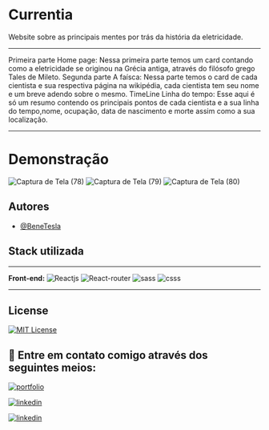 
# Currentia
 Website  sobre as principais mentes  por trás da história da eletricidade.
****
Primeira parte Home page:
Nessa primeira parte temos um card contando como a eletricidade se originou na Grécia antiga, através do filósofo grego Tales de Mileto.
Segunda parte A faísca:
Nessa parte temos o card de cada cientista e sua respectiva página na wikipédia, cada cientista tem seu nome e um breve adendo sobre o mesmo.
TimeLine Linha do tempo:
Esse aqui é só um resumo contendo os principais pontos de cada cientista e a sua linha do tempo,nome, ocupação, data de nascimento e morte assim como a sua localização.

****

# Demonstração

![Captura de Tela (78)](https://user-images.githubusercontent.com/78994881/224545491-16d1c5f0-aa06-4d61-8fb7-ab30b97b1c46.png)
![Captura de Tela (79)](https://user-images.githubusercontent.com/78994881/224545494-92eb5b0b-14be-4205-ba35-65b3a0684d0c.png)
![Captura de Tela (80)](https://user-images.githubusercontent.com/78994881/224545495-f97094bb-f554-4120-aefa-bfcb14dff4ee.png)


## Autores

- [@BeneTesla](https://github.com/benetesla)


## Stack utilizada
****
**Front-end:**
![Reactjs](https://img.shields.io/badge/React-20232A?style=for-the-badge&logo=react&logoColor=61DAFB)
![React-router](https://img.shields.io/badge/React_Router-CA4245?style=for-the-badge&logo=react-router&logoColor=white)
![sass](https://img.shields.io/badge/CSS3-1572B6?style=for-the-badge&logo=css3&logoColor=white)
![csss](https://img.shields.io/badge/JavaScript-323330?style=for-the-badge&logo=javascript&logoColor=F7DF1E)
****

## License

[![MIT License](https://img.shields.io/badge/License-MIT-green.svg)](https://choosealicense.com/licenses/mit/)


## 🔗 Entre em contato comigo através dos seguintes meios:

[![portfolio](https://img.shields.io/badge/my_portfolio-000?style=for-the-badge&logo=ko-fi&logoColor=white)](https://bene-teslav1.vercel.app/)

[![linkedin](https://img.shields.io/badge/linkedin-0A66C2?style=for-the-badge&logo=linkedin&logoColor=white)](https://www.linkedin.com/in/bene-tesla/)

[![linkedin](https://img.shields.io/badge/Instagram-E4405F?style=for-the-badge&logo=instagram&logoColor=white)](https://www.instagram.com/bene_tesla/)





